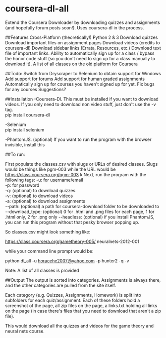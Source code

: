 # coursera-dl-all
Extend the Coursera Downloader by downloading quizzes and assignments (and hopefully forum posts soon!). Uses coursera-dl in the process.

##Features
Cross-Platform (theoretically!) Python 2 & 3
Download quizzes
Download important files on assignment pages
Download videos (credits to coursera-dl)
Download sidebar links (Errata, Resources, etc.)
Download text file of important links.
Ability to automatically sign up for a class / bypass the honor code stuff (so you don't need to sign up for a class manually to download it).
A list of all classes on the old platform for Coursera

##Todo:
Switch from Dryscraper to Selenium to obtain support for Windows
Add support for forums
Add support for human graded assignments
Automatically sign up for courses you haven't signed up for yet.
Fix bugs for any courses
Suggestions?

##Installation
-Coursera-Dl. This must be installed if you want to download videos. If you only need to download non video stuff, just don't use the -v tag.  
pip install coursera-dl

-Selenium  
pip install selenium

-PhantomJS. (optional) If you want to run the program with the browser invisible, install this

##To run:

First populate the classes.csv with slugs or URLs of desired classes. Slugs would be things like pgm-003 while the URL would be https://class.coursera.org/pgm-003
k
Next, run the program with the following tags:
-u: for username/email  
-p: for password  
-q: (optional) to download quizzes  
-v: (optional) to download videos  
-a: (optional) to download assignments  
--path: (optional) a path for coursera-download folder to be downloaded to
--download_type: (optional) 0 for .html and .png files for each page, 1 for .html only, 2 for .png only
--headless: (optional) if you install PhantomJS, you can run this program without that pesky browser popping up.

So classes.csv might look something like:

https://class.coursera.org/gametheory-005/
neuralnets-2012-001

while your command line prompt would be:

python dl_all -u horacehe2007@yahoo.com -p hunter2 -q -v

Note: A list of all classes is provided 

##Output
The output is sorted into categories. Assignments is always there, and the other categories are pulled from the site itself.

Each category (e.g. Quizzes, Assignments, Homework) is split into subfolders for each quiz/assignment. Each of these folders hold a screenshot of the page, all zip files on the page, a links.txt holding all links on the page (in case there's files that you need to download that aren't a zip file).

This would download all the quizzes and videos for the game theory and neural nets course.
